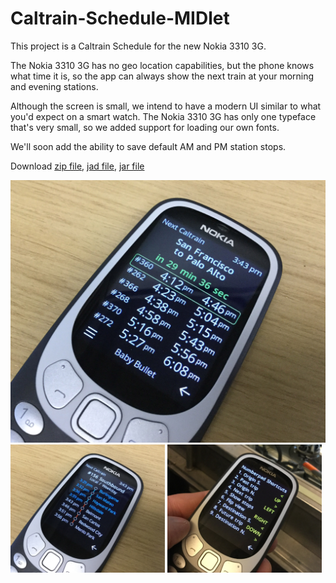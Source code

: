 # Caltrain-Schedule-MIDlet

This project is a Caltrain Schedule for the new Nokia 3310 3G.

The Nokia 3310 3G has no geo location capabilities, but the phone knows what time it is, so the app can always show the next train at your morning and evening stations.

Although the screen is small, we intend to have a modern UI similar to what you'd expect on a smart watch. The Nokia 3310 3G has only one typeface that's very small, so we added support for loading our own fonts.

We'll soon add the ability to save default AM and PM station stops.

Download [zip file](https://github.com/woodie/Caltrain-Schedule-MIDlet/raw/master/dist/NextCaltrain.zip),
[jad file](https://raw.githubusercontent.com/woodie/Caltrain-Schedule-MIDlet/master/dist/NextCaltrain.jad),
[jar file](https://raw.githubusercontent.com/woodie/Caltrain-Schedule-MIDlet/master/dist/NextCaltrain.jar)

![alt text](https://raw.githubusercontent.com/woodie/Caltrain-Schedule-MIDlet/master/docs/stops.jpg)
<img width="49%" src="https://raw.githubusercontent.com/woodie/Caltrain-Schedule-MIDlet/master/docs/train.jpg" valign="top">
<img width="49%" src="https://raw.githubusercontent.com/woodie/Caltrain-Schedule-MIDlet/master/docs/hints.jpg" valign="top">
